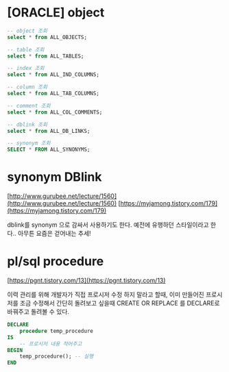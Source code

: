 
# [ORACLE] object

```sql 
-- object 조회
select * from ALL_OBJECTS;
```

```sql 
-- table 조회
select * from ALL_TABLES;
```

```sql 
-- index 조회
select * from ALL_IND_COLUMNS;
```

```sql 
-- column 조회
select * from ALL_TAB_COLUMNS;
```

```sql 
-- comment 조회
select * from ALL_COL_COMMENTS;
```

```sql 
-- dblink 조회
select * from ALL_DB_LINKS;
```

```sql 
-- synonym 조회
SELECT * FROM ALL_SYNONYMS;
```

# synonym DBlink

[http://www.gurubee.net/lecture/1560](http://www.gurubee.net/lecture/1560)
[https://myjamong.tistory.com/179](https://myjamong.tistory.com/179)

dblink를 synonym 으로 감싸서 사용하기도 한다. 예전에 유행하던 스타일이라고 한다.. 아무튼 요즘은 걷어내는 추세!

# pl/sql procedure
[https://pgnt.tistory.com/13](https://pgnt.tistory.com/13)

이력 관리를 위해 개발자가 직접 프로시저 수정 하지 말라고 할때, 이미 만들어진 프로시저를 조금 수정해서 간단히 돌려보고 싶을때
CREATE OR REPLACE 를 DECLARE로 바꿔주고 돌려볼 수 있다.

``` sql
DECLARE 
	procedure temp_procedure
IS
	-- 프로시저 내용 적어주고
BEGIN
	temp_procedure(); -- 실행
END

```



<!--stackedit_data:
eyJoaXN0b3J5IjpbLTQyMjM2MTU4NSwxNDc1MDEzOTIwLC0xND
MwMzI0NDQ4LC0xOTA5ODE0OTU3LDIwODE0NzMzNTldfQ==
-->